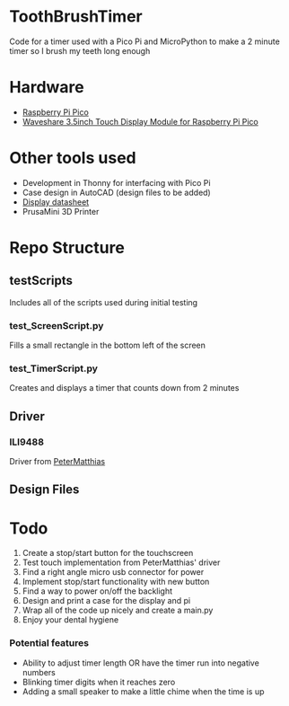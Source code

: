 # ToothBrushTimer
Code for a timer used with a Pico Pi and MicroPython to make a 2 minute timer so I brush my teeth long enough

# Hardware
- [Raspberry Pi Pico](https://littlebirdelectronics.com.au/products/raspberry-pi-pico-raspberry-pi-pico-with-headers-microusb-cable)
- [Waveshare 3.5inch Touch Display Module for Raspberry Pi Pico](https://littlebirdelectronics.com.au/products/3-5inch-touch-display-module-for-raspberry-pi-pico-65k-colours-480-320-spi)

# Other tools used
- Development in Thonny for interfacing with Pico Pi
- Case design in AutoCAD (design files to be added)
- [Display datasheet](https://www.waveshare.com/w/upload/2/2d/ILI9488_Data_Sheet.pdf)
- PrusaMini 3D Printer

# Repo Structure

## testScripts
Includes all of the scripts used during initial testing
### test_ScreenScript.py
Fills a small rectangle in the bottom left of the screen
### test_TimerScript.py
Creates and displays a timer that counts down from 2 minutes

## Driver
### ILI9488
Driver from [PeterMatthias](https://github.com/PeterMatthias/Pico_ILI9488/)

## Design Files

# Todo
1. Create a stop/start button for the touchscreen
2. Test touch implementation from PeterMatthias' driver
3. Find a right angle micro usb connector for power
4. Implement stop/start functionality with new button
5. Find a way to power on/off the backlight
6. Design and print a case for the display and pi
7. Wrap all of the code up nicely and create a main.py
8. Enjoy your dental hygiene

### Potential features
- Ability to adjust timer length OR have the timer run into negative numbers
- Blinking timer digits when it reaches zero
- Adding a small speaker to make a little chime when the time is up
